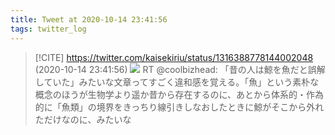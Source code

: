 ```yaml
---
title: Tweet at 2020-10-14 23:41:56
tags: twitter_log
---
```


> [!CITE] https://twitter.com/kaisekiriu/status/1316388778144002048 (2020-10-14 23:41:56)
> ![](https://twitter.com/kaisekiriu/status/1316388778144002048)
> RT @coolbizhead: 「昔の人は鯨を魚だと誤解していた」みたいな文章ってすごく違和感を覚える。「魚」という素朴な概念のほうが生物学より遥か昔から存在するのに、あとから体系的・作為的に「魚類」の境界をきっちり線引きしなおしたときに鯨がそこから外れただけなのに、みたいな
